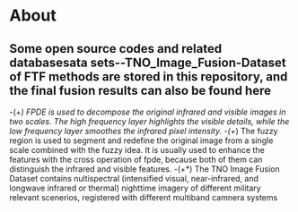 About
====
Some open source codes and related databasesata sets--TNO_Image_Fusion-Dataset of FTF methods are stored in this repository, and the final fusion results can also be found here
----------
-(+*)  FPDE is used to decompose the original infrared and visible images in two scales. The high frequency layer highlights the visible details, while the low frequency layer smoothes the infrared pixel intensity.
-(+*)  The fuzzy region is used to segment and redefine the original image from a single scale combined with the fuzzy idea. It is usually used to enhance the features with the cross operation of fpde, because both of them can distinguish the infrared and visible features.
-(+*)  The TNO Image Fusion Dataset contains nultispectral (intensified visual, near-infrared, and longwave infrared or thermal) nighttime imagery of different military relevant scenerios, registered with different multiband camnera systems
